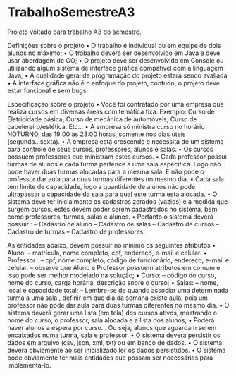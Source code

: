 # TrabalhoSemestreA3
Projeto voltado para trabalho A3 do semestre.

Definições sobre o projeto
• O trabalho é individual ou em equipe de dois alunos no máximo;
• O trabalho deverá ser desenvolvido em Java e deve usar abordagem de OO;
• O projeto deve ser desenvolvido em Console ou utilizando algum sistema de
interface gráfica compatível com a linguagem Java;
• A qualidade geral de programação do projeto estará sendo avaliada.
• A interface gráfica não é o enfoque do projeto, contudo, o projeto deve estar
funcional e sem bugs;

Especificação sobre o projeto
• Você foi contratado por uma empresa que realiza cursos em diversas áreas com temática fixa. Exemplo:
Curso de Eletricidade básica, Curso de mecânica de automóveis, Curso de cabelereiro/estética. Etc...
• A empresa só ministra curso no horário NOTURNO, das 19:00 as 23:00 horas, somente nos dias uteis
(segunda...sexta).
• A empresa está crescendo e necessita de um sistema para controle de seus cursos, professores, alunos e
salas.
• Os cursos possuem professores que ministram estes cursos.
• Cada professor possui turmas de alunos e cada turma pertence a uma sala especifica. Logo não pode haver
duas turmas alocadas para a mesma sala. E não pode o professor dar aula para duas turmas diferentes no
mesmo dia.
• Cada sala tem limite de capacidade, logo a quantidade de alunos não pode ultrapassar a capacidade da sala
para qual este turma esta alocada.
• O sistema deve ter inicialmente os cadastros zerados (vazios) e a medida que surgem cursos, estes devem
poder serem cadastrados no sistema, bem como professores, turmas, salas e alunos.
• Portanto o sistema deverá possuir :
– Cadastro de aluno
– Cadastro de salas
– Cadastro de cursos
– Cadastro de turmas
– Cadastro de professores

As entidades abaixo, devem possuir no mínimo os seguintes atributos
• Aluno:
– matrícula, nome completo, cpf, endereço, e-mail e celular.
• Professor :
– cpf, nome completo, código de funcionário, endereço, e-mail e celular.
– observe que Aluno e Professor possuem atributos em comum e isso pode ser melhor modelado na
solução;
• Curso:
– código do curso, nome do curso, carga horária, descrição sobre o curso;
• Salas:
– nome, local e capacidade total;
– Lembre-se de quando associar uma determinada turma a uma sala , definir em que dia da semana
existe aula, pois um professor não pode dar aula para duas turmas diferentes no mesmo dia.
• O sistema deverá gerar uma lista (em tela) dos cursos ativos, mostrando o nome do curso, o
professor, sala alocada e a lista dos alunos;
• Poderá haver alunos a espera por curso... Ou seja, alunos que aguardam serem encaixados
numa turma, sala e professor.
• O sistema deverá persistir os dados em arquivo (csv, json, xml, txt) ou em banco de dados.
• O sistema devera obviamente ao ser inicializado ler os dados persistidos.
• O sistema pode obviamente ter mais entidades que possam ser necessárias para
implementa-lo.
